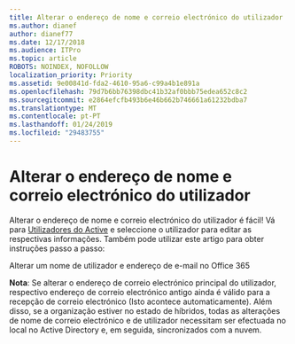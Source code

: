 ```yaml
---
title: Alterar o endereço de nome e correio electrónico do utilizador
ms.author: dianef
author: dianef77
ms.date: 12/17/2018
ms.audience: ITPro
ms.topic: article
ROBOTS: NOINDEX, NOFOLLOW
localization_priority: Priority
ms.assetid: 9e00841d-fda2-4610-95a6-c99a4b1e891a
ms.openlocfilehash: 79d7b6bb76398dbc41b32af0bbb75edea652c8c2
ms.sourcegitcommit: e2864efcfb493b6e46b662b746661a61232bdba7
ms.translationtype: MT
ms.contentlocale: pt-PT
ms.lasthandoff: 01/24/2019
ms.locfileid: "29483755"
---
```

# <a name="change-a-users-name-and-email-address"></a>Alterar o endereço de nome e correio electrónico do utilizador

Alterar o endereço de nome e correio electrónico do utilizador é fácil! Vá para [Utilizadores do Active](https://support.office.com/article/https://portal.office.com/adminportal/home.aspx#/users) e seleccione o utilizador para editar as respectivas informações. Também pode utilizar este artigo para obter instruções passo a passo: 
  
Alterar um nome de utilizador e endereço de e-mail no Office 365
  
 **Nota**: Se alterar o endereço de correio electrónico principal do utilizador, respectivo endereço de correio electrónico antigo ainda é válido para a recepção de correio electrónico (Isto acontece automaticamente). Além disso, se a organização estiver no estado de híbridos, todas as alterações de nome de correio electrónico e de utilizador necessitam ser efectuada no local no Active Directory e, em seguida, sincronizados com a nuvem. 
  


